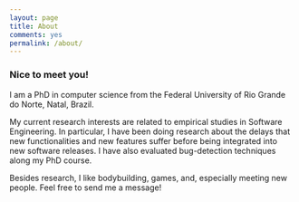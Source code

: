 ```yaml
---
layout: page      
title: About   
comments: yes   
permalink: /about/   
---   
```


### Nice to meet you!   

I am a PhD in computer science from the Federal University of Rio Grande do
Norte, Natal, Brazil.    
   
My current research interests are related to empirical studies in Software Engineering. In
particular, I have been doing research about the delays that new functionalities and new features
suffer before being integrated into new software releases. I have also evaluated bug-detection
techniques along my PhD course.   
   
Besides research, I like bodybuilding, games, and, especially meeting new
people. Feel free to send me a message!   
